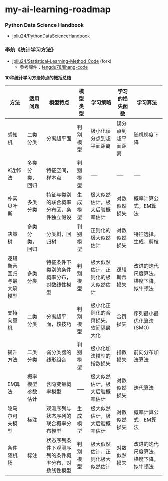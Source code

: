 # my-ai-learning-roadmap

### Python Data Science Handbook

- [jpliu24/PythonDataScienceHandbook](https://github.com/jpliu24/PythonDataScienceHandbook)

### 李航《统计学习方法》

- [jpliu24/Statistical-Learning-Method_Code](https://github.com/jpliu24/Statistical-Learning-Method_Code) (fork)
  - 參考課件：[fengdu78/lihang-code](https://github.com/fengdu78/lihang-code)

**10种统计学习方法特点的概括总结**

 方法 | 适用问题 | 模型特点 | 模型类型 | 学习策略 | 学习的损失函数 | 学习算法
 --- | --- | --- | --- | --- | --- | ---
感知机                | 二类分类        | 分离超平面                                 | 判别模型     | 极小化误分点到超平面距离            | 误分点到超平面距离 | 随机梯度下降
K近邻法               | 多类分类，回归   | 特征空间，样本点                            | 判别模型     | ___                             | ___             | ___
朴素贝叶斯             | 多类分类        | 特征与类别的联合概率分布区，条件独立假设        | 生成模型     | 极大似然估计，极大后验概率估计       | 对数似然损失      | 概率计算公式，EM算法
决策树                | 多类分类，回归   | 分类树，回归树                              | 判别模型     | 正则化的极大似然估计               | 对数似然损失      | 特征选择，生成，剪枝
逻辑斯蒂回归与最大熵模型 | 多类分类        | 特征条件下类别的条件概率分布，对数线性模型       | 判别模型     | 极大似然估计，正则化的极大似然估计   | 逻辑斯蒂损失      | 改进的迭代尺度算法，梯度下降，拟牛顿法
支持向量机             | 二类分类        | 分离超平面，核技巧                           | 判别模型     | 极小化正则化的合页损失，软间隔最大化 | 合页损失         | 序列最小最优化算法(SMO)
提升方法               | 二类分类       | 弱分类器的线形组合                            | 判别模型     | 极小化加法模型的指数损失           | 指数损失         | 前向分布加法算法
EM算法                | 概率模型参数估计 | 含隐变量概率模型                             | ___         | 极大似然估计，极大后验概率估计      | 对数似然损失      | 迭代算法
隐马尔可夫模型          | 标注           | 观测序列与状态序列的联合概率分布模型            | 生成模型     | 极大似然估计，极大后验概率估计      | 对数似然损失      | 概率计算公式，EM算法
条件随机场             | 标注           | 状态序列条件下观测序列的条件概率分布，对数线性模型 | 判别模型     | 极大似然估计，正则化极大似然估计    | 对数似然损失      | 改进的迭代尺度算法，梯度下降，拟牛顿法
